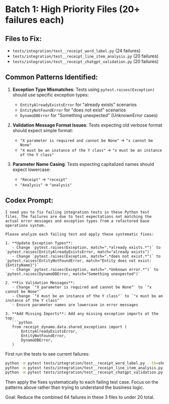 # Batch 1: High Priority Files (20+ failures each)

## Files to Fix:
- `tests/integration/test__receipt_word_label.py` (24 failures)
- `tests/integration/test__receipt_line_item_analysis.py` (20 failures) 
- `tests/integration/test__receipt_chatgpt_validation.py` (20 failures)

## Common Patterns Identified:
1. **Exception Type Mismatches**: Tests using `pytest.raises(Exception)` should use specific exception types:
   - `EntityAlreadyExistsError` for "already exists" scenarios
   - `EntityNotFoundError` for "does not exist" scenarios  
   - `DynamoDBError` for "Something unexpected" (UnknownError cases)

2. **Validation Message Format Issues**: Tests expecting old verbose format should expect simple format:
   - `"X parameter is required and cannot be None"` → `"x cannot be None"`
   - `"X must be an instance of the Y class"` → `"x must be an instance of the Y class"`

3. **Parameter Name Casing**: Tests expecting capitalized names should expect lowercase:
   - `"Receipt"` → `"receipt"`
   - `"Analysis"` → `"analysis"`

## Codex Prompt:

```
I need you to fix failing integration tests in these Python test files. The failures are due to test expectations not matching the actual error messages and exception types from a refactored base operations system.

Please analyze each failing test and apply these systematic fixes:

1. **Update Exception Types**: 
   - Change `pytest.raises(Exception, match=".*already exists.*")` to `pytest.raises(EntityAlreadyExistsError, match="already exists")`
   - Change `pytest.raises(Exception, match=".*does not exist.*")` to `pytest.raises(EntityNotFoundError, match="Entity does not exist: {EntityName}")`
   - Change `pytest.raises(Exception, match=".*Unknown error.*")` to `pytest.raises(DynamoDBError, match="Something unexpected")`

2. **Fix Validation Messages**:
   - Change `"X parameter is required and cannot be None"` to `"x cannot be None"`  
   - Change `"X must be an instance of the Y class"` to `"x must be an instance of the Y class"`
   - Ensure parameter names are lowercase in error messages

3. **Add Missing Imports**: Add any missing exception imports at the top:
   ```python
   from receipt_dynamo.data.shared_exceptions import (
       EntityAlreadyExistsError,
       EntityNotFoundError, 
       DynamoDBError,
   )
   ```

First run the tests to see current failures:
```bash
python -m pytest tests/integration/test__receipt_word_label.py --tb=short -v
python -m pytest tests/integration/test__receipt_line_item_analysis.py --tb=short -v  
python -m pytest tests/integration/test__receipt_chatgpt_validation.py --tb=short -v
```

Then apply the fixes systematically to each failing test case. Focus on the patterns above rather than trying to understand the business logic.

Goal: Reduce the combined 64 failures in these 3 files to under 20 total.
```